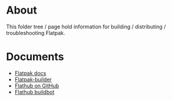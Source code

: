 # About

This folder tree / page hold information for building / distributing / troubleshooting Flatpak.

# Documents

* [Flatpak docs](http://flatpak.org/flatpak/flatpak-docs.html)
* [Flatpak-builder](http://docs.flatpak.org/en/latest/flatpak-builder.html)
* [Flathub on GitHub](https://github.com/flathub)
* [Flathub buildbot](https://flathub.org/builds/)
